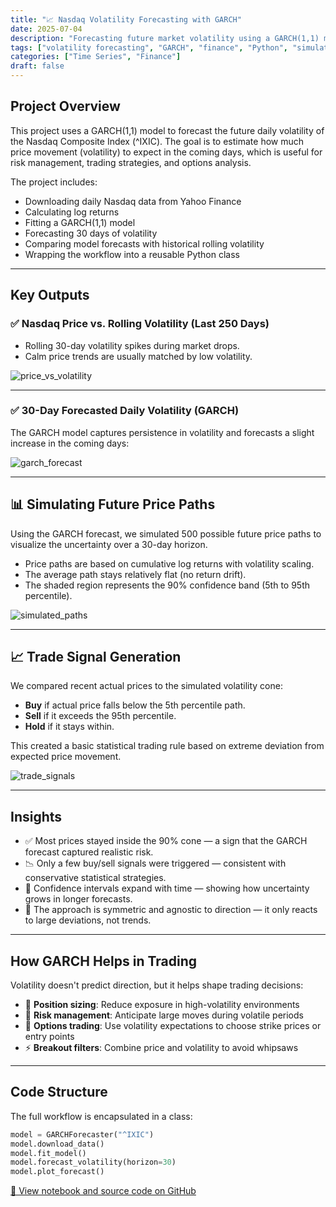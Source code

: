 ```yaml
---
title: "📈 Nasdaq Volatility Forecasting with GARCH"
date: 2025-07-04
description: "Forecasting future market volatility using a GARCH(1,1) model on Nasdaq (^IXIC) returns"
tags: ["volatility forecasting", "GARCH", "finance", "Python", "simulation", "trading"]
categories: ["Time Series", "Finance"]
draft: false
---
```


## Project Overview

This project uses a GARCH(1,1) model to forecast the future daily volatility of the Nasdaq Composite Index (^IXIC). The goal is to estimate how much price movement (volatility) to expect in the coming days, which is useful for risk management, trading strategies, and options analysis.

The project includes:

- Downloading daily Nasdaq data from Yahoo Finance
- Calculating log returns
- Fitting a GARCH(1,1) model
- Forecasting 30 days of volatility
- Comparing model forecasts with historical rolling volatility
- Wrapping the workflow into a reusable Python class

---

## Key Outputs

### ✅ Nasdaq Price vs. Rolling Volatility (Last 250 Days)

- Rolling 30-day volatility spikes during market drops.
- Calm price trends are usually matched by low volatility.

![price_vs_volatility](/image/price_vs_volatility.png)

---

### ✅ 30-Day Forecasted Daily Volatility (GARCH)

The GARCH model captures persistence in volatility and forecasts a slight increase in the coming days:

![garch_forecast](/image/garch_forecast.png)

---

## 📊 Simulating Future Price Paths

Using the GARCH forecast, we simulated 500 possible future price paths to visualize the uncertainty over a 30-day horizon.

- Price paths are based on cumulative log returns with volatility scaling.
- The average path stays relatively flat (no return drift).
- The shaded region represents the 90% confidence band (5th to 95th percentile).

![simulated_paths](/image/simulated_paths.png)

---

## 📈 Trade Signal Generation

We compared recent actual prices to the simulated volatility cone:

- **Buy** if actual price falls below the 5th percentile path.
- **Sell** if it exceeds the 95th percentile.
- **Hold** if it stays within.

This created a basic statistical trading rule based on extreme deviation from expected price movement.

![trade_signals](/image/trade_signals.png)

---

## Insights

- ✅ Most prices stayed inside the 90% cone — a sign that the GARCH forecast captured realistic risk.
- 📉 Only a few buy/sell signals were triggered — consistent with conservative statistical strategies.
- 🧠 Confidence intervals expand with time — showing how uncertainty grows in longer forecasts.
- 🔄 The approach is symmetric and agnostic to direction — it only reacts to large deviations, not trends.

---

## How GARCH Helps in Trading

Volatility doesn't predict direction, but it helps shape trading decisions:

- 📏 **Position sizing**: Reduce exposure in high-volatility environments
- 🧠 **Risk management**: Anticipate large moves during volatile periods
- 💸 **Options trading**: Use volatility expectations to choose strike prices or entry points
- ⚡ **Breakout filters**: Combine price and volatility to avoid whipsaws

---

## Code Structure

The full workflow is encapsulated in a class:

```python
model = GARCHForecaster("^IXIC")
model.download_data()
model.fit_model()
model.forecast_volatility(horizon=30)
model.plot_forecast()
```

[🔗 View notebook and source code on GitHub](https://github.com/Bnjenga1/nasdaq-volatility-garch)